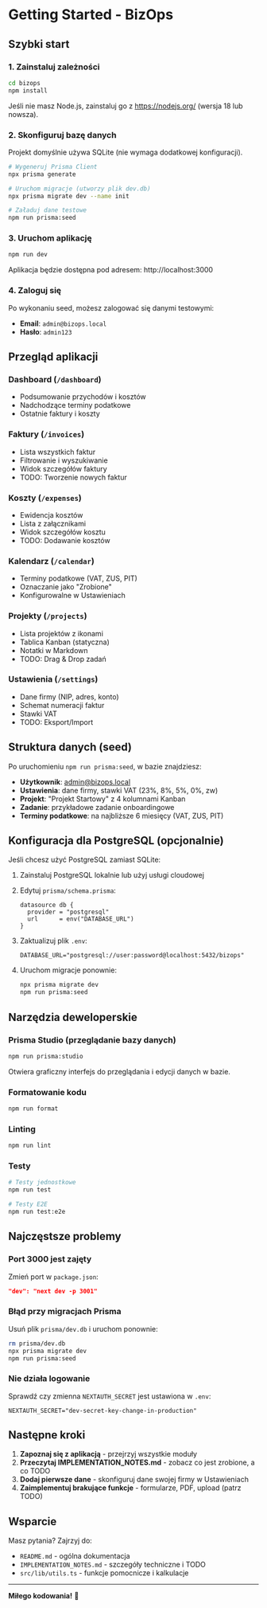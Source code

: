 # Getting Started - BizOps

## Szybki start

### 1. Zainstaluj zależności

```bash
cd bizops
npm install
```

Jeśli nie masz Node.js, zainstaluj go z https://nodejs.org/ (wersja 18 lub nowsza).

### 2. Skonfiguruj bazę danych

Projekt domyślnie używa SQLite (nie wymaga dodatkowej konfiguracji).

```bash
# Wygeneruj Prisma Client
npx prisma generate

# Uruchom migracje (utworzy plik dev.db)
npx prisma migrate dev --name init

# Załaduj dane testowe
npm run prisma:seed
```

### 3. Uruchom aplikację

```bash
npm run dev
```

Aplikacja będzie dostępna pod adresem: http://localhost:3000

### 4. Zaloguj się

Po wykonaniu seed, możesz zalogować się danymi testowymi:

- **Email**: `admin@bizops.local`
- **Hasło**: `admin123`

## Przegląd aplikacji

### Dashboard (`/dashboard`)
- Podsumowanie przychodów i kosztów
- Nadchodzące terminy podatkowe
- Ostatnie faktury i koszty

### Faktury (`/invoices`)
- Lista wszystkich faktur
- Filtrowanie i wyszukiwanie
- Widok szczegółów faktury
- TODO: Tworzenie nowych faktur

### Koszty (`/expenses`)
- Ewidencja kosztów
- Lista z załącznikami
- Widok szczegółów kosztu
- TODO: Dodawanie kosztów

### Kalendarz (`/calendar`)
- Terminy podatkowe (VAT, ZUS, PIT)
- Oznaczanie jako "Zrobione"
- Konfigurowalne w Ustawieniach

### Projekty (`/projects`)
- Lista projektów z ikonami
- Tablica Kanban (statyczna)
- Notatki w Markdown
- TODO: Drag & Drop zadań

### Ustawienia (`/settings`)
- Dane firmy (NIP, adres, konto)
- Schemat numeracji faktur
- Stawki VAT
- TODO: Eksport/Import

## Struktura danych (seed)

Po uruchomieniu `npm run prisma:seed`, w bazie znajdziesz:

- **Użytkownik**: admin@bizops.local
- **Ustawienia**: dane firmy, stawki VAT (23%, 8%, 5%, 0%, zw)
- **Projekt**: "Projekt Startowy" z 4 kolumnami Kanban
- **Zadanie**: przykładowe zadanie onboardingowe
- **Terminy podatkowe**: na najbliższe 6 miesięcy (VAT, ZUS, PIT)

## Konfiguracja dla PostgreSQL (opcjonalnie)

Jeśli chcesz użyć PostgreSQL zamiast SQLite:

1. Zainstaluj PostgreSQL lokalnie lub użyj usługi cloudowej

2. Edytuj `prisma/schema.prisma`:
   ```prisma
   datasource db {
     provider = "postgresql"
     url      = env("DATABASE_URL")
   }
   ```

3. Zaktualizuj plik `.env`:
   ```
   DATABASE_URL="postgresql://user:password@localhost:5432/bizops"
   ```

4. Uruchom migracje ponownie:
   ```bash
   npx prisma migrate dev
   npm run prisma:seed
   ```

## Narzędzia deweloperskie

### Prisma Studio (przeglądanie bazy danych)

```bash
npm run prisma:studio
```

Otwiera graficzny interfejs do przeglądania i edycji danych w bazie.

### Formatowanie kodu

```bash
npm run format
```

### Linting

```bash
npm run lint
```

### Testy

```bash
# Testy jednostkowe
npm run test

# Testy E2E
npm run test:e2e
```

## Najczęstsze problemy

### Port 3000 jest zajęty

Zmień port w `package.json`:
```json
"dev": "next dev -p 3001"
```

### Błąd przy migracjach Prisma

Usuń plik `prisma/dev.db` i uruchom ponownie:
```bash
rm prisma/dev.db
npx prisma migrate dev
npm run prisma:seed
```

### Nie działa logowanie

Sprawdź czy zmienna `NEXTAUTH_SECRET` jest ustawiona w `.env`:
```
NEXTAUTH_SECRET="dev-secret-key-change-in-production"
```

## Następne kroki

1. **Zapoznaj się z aplikacją** - przejrzyj wszystkie moduły
2. **Przeczytaj IMPLEMENTATION_NOTES.md** - zobacz co jest zrobione, a co TODO
3. **Dodaj pierwsze dane** - skonfiguruj dane swojej firmy w Ustawieniach
4. **Zaimplementuj brakujące funkcje** - formularze, PDF, upload (patrz TODO)

## Wsparcie

Masz pytania? Zajrzyj do:
- `README.md` - ogólna dokumentacja
- `IMPLEMENTATION_NOTES.md` - szczegóły techniczne i TODO
- `src/lib/utils.ts` - funkcje pomocnicze i kalkulacje

---

**Miłego kodowania!** 🚀





